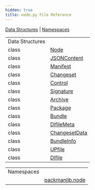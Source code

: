 ```yaml
---
hidden: true
title: node.py File Reference
---
```


[Data Structures](#nested-classes) \| [Namespaces](#namespaces)

|  |  |
|----|----|
| Data Structures |  |
| class   | <a href="classpackmanlib_1_1node_1_1_node.md">Node</a> |
| class   | <a href="classpackmanlib_1_1node_1_1_j_s_o_n_content.md">JSONContent</a> |
| class   | <a href="classpackmanlib_1_1node_1_1_manifest.md">Manifest</a> |
| class   | <a href="classpackmanlib_1_1node_1_1_changeset.md">Changeset</a> |
| class   | <a href="classpackmanlib_1_1node_1_1_control.md">Control</a> |
| class   | <a href="classpackmanlib_1_1node_1_1_signature.md">Signature</a> |
| class   | <a href="classpackmanlib_1_1node_1_1_archive.md">Archive</a> |
| class   | <a href="classpackmanlib_1_1node_1_1_package.md">Package</a> |
| class   | <a href="classpackmanlib_1_1node_1_1_bundle.md">Bundle</a> |
| class   | <a href="classpackmanlib_1_1node_1_1_dlfile_meta.md">DlfileMeta</a> |
| class   | <a href="classpackmanlib_1_1node_1_1_changeset_data.md">ChangesetData</a> |
| class   | <a href="classpackmanlib_1_1node_1_1_bundle_info.md">BundleInfo</a> |
| class   | <a href="classpackmanlib_1_1node_1_1_u_pfile.md">UPfile</a> |
| class   | <a href="classpackmanlib_1_1node_1_1_dlfile.md">Dlfile</a> |

|  |  |
|----|----|
| Namespaces |  |
|   | <a href="namespacepackmanlib_1_1node.md">packmanlib.node</a> |
